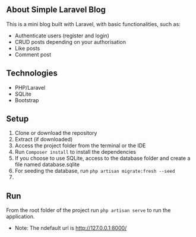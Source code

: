 

## About Simple Laravel Blog
This is a mini blog built with Laravel, with basic functionalities, such as:
- Authenticate users (register and login)
- CRUD posts depending on your authorisation
- Like posts
- Comment post

## Technologies
- PHP/Laravel
- SQLite
- Bootstrap

## Setup
1. Clone or download the repository
2. Extract (if downloaded)
3. Access the project folder from the terminal or the IDE
4. Run ```Composer install``` to install the dependencies
5. If you choose to use SQLite, access to the database folder and create a file named database.sqlite
6. For seeding the database, run ```php artisan migrate:fresh --seed ```
7. 
## Run
From the root folder of the project run ```php artisan serve``` to run the application.
* Note: The ndefault url is http://127.0.0.1:8000/


